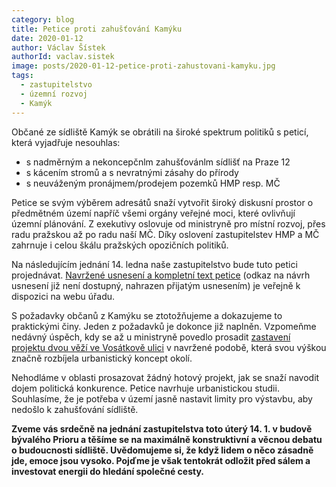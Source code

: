 ```yaml
---
category: blog
title: Petice proti zahušťování Kamýku
date: 2020-01-12
author: Václav Šístek
authorId: vaclav.sistek
image: posts/2020-01-12-petice-proti-zahustovani-kamyku.jpg
tags:
  - zastupitelstvo
  - územní rozvoj
  - Kamýk
---
```


Občané ze sídliště Kamýk se obrátili na široké spektrum politiků s peticí, která vyjadřuje nesouhlas:

 - s nadměrným a nekoncepčnlm zahušťovánlm sídlišť na Praze 12
 - s kácením stromů a s nevratnými zásahy do přírody
 - s neuváženým pronájmem/prodejem pozemků HMP resp. MČ

Petice se svým výběrem adresátů snaží vytvořit široký diskusní prostor o předmětném území napříč všemi orgány veřejné moci, které ovlivňují územní plánování. Z exekutivy oslovuje od ministryně pro místní rozvoj, přes radu pražskou až po radu naší MČ. Díky oslovení zastupitelstev HMP a MČ zahrnuje i celou škálu pražských opozičních politiků.

Na následujícím jednání 14. ledna naše zastupitelstvo bude tuto petici projednávat. [Navržené usnesení a kompletní text petice](https://www.praha12.cz/assets/File.ashx?id_org=80112&id_dokumenty=74421) (odkaz na návrh usnesení již není dostupný, nahrazen přijatým usnesením) je veřejně k dispozici na webu úřadu.

S požadavky občanů z Kamýku se ztotožňujeme a dokazujeme to praktickými činy. Jeden z požadavků je dokonce již naplněn. Vzpomeňme nedávný úspěch, kdy se až u ministryně povedlo prosadit [zastavení projektu dvou věží ve Vosátkově ulici](https://www.praha12.cz/rozhodnuto-dve-veze-na-kamyku-nebudou/d-74072) v navržené podobě, která svou výškou značně rozbíjela urbanistický koncept okolí.

Nehodláme v oblasti prosazovat žádný hotový projekt, jak se snaží navodit dojem politická konkurence. Petice navrhuje urbanistickou studii. Souhlasíme, že je potřeba v území jasně nastavit limity pro výstavbu, aby nedošlo k zahušťování sídliště.

**Zveme vás srdečně na jednání zastupitelstva toto úterý 14. 1. v budově bývalého Prioru a těšíme se na maximálně konstruktivní a věcnou debatu o budoucnosti sídliště. Uvědomujeme si, že když lidem o něco zásadně jde, emoce jsou vysoko. Pojďme je však tentokrát odložit před sálem a investovat energii do hledání společné cesty.**
